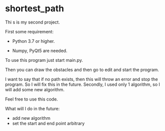 # shortest_path
Thi s is my second project.

First some requirement:

- Python 3.7 or higher.

- Numpy, PyQt5 are needed.

To use this program just start main.py.

Then you can draw the obstacles and then go to edit and start the program.

I want to say that if no path exists, then this will throw an error and stop the program. So I will fix this in the future. Secondly, I used only 1 algorithm, so I will add some new algorithm.

Feel free to use this code.


What will I do in the future:

- add new algorithm
- set the start and end point arbitrary





